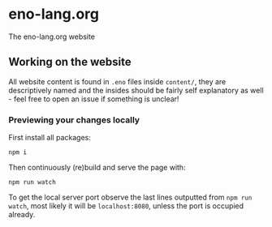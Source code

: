 # eno-lang.org

The eno-lang.org website

## Working on the website

All website content is found in `.eno` files inside `content/`, they are descriptively named and the insides should be fairly self explanatory as well - feel free to open an issue if something is unclear!

### Previewing your changes locally

First install all packages:

    npm i

Then continuously (re)build and serve the page with:

    npm run watch

To get the local server port observe the last lines outputted from `npm run watch`, most likely it will be `localhost:8080`, unless the port is occupied already.

